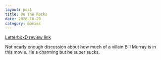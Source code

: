 ```yaml
---
layout: post
title: On The Rocks
date: 2020-10-29
category: movies
---
```

 
[LetterboxD review link](https://letterboxd.com/samarthbhaskar/film/on-the-rocks-2020/)

Not nearly enough discussion about how much of a villain Bill Murray is in this movie. He's charming but he super sucks.